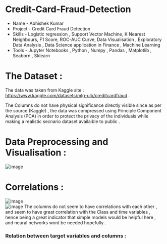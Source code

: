 # Credit-Card-Fraud-Detection
- Name - Abhishek Kumar
- Project - Credit Card Fraud Detection
- Skills - Logistic regression , Support Vector Machine, K Nearest Neighbours, F1 Score, ROC-AUC Curve, Data Visualisation , Exploratory Data Analysis , Data Science application in Finance , Machine Learning
- Tools -  Jupyter Notebooks , Python , Numpy , Pandas , Matplotlib , Seaborn , Sklearn
# The Dataset :
The data was taken from Kaggle site : https://www.kaggle.com/datasets/mlg-ulb/creditcardfraud .

The Columns do not have physical significance directly visible since as per the source (Kaggle) , the data was compressed using Principle Component Analysis (PCA) in order to protect the privacy of the individuals while making a realistic secnario dataset availaible to public .
# Data Preprocessing and Visualisation :
![image](https://github.com/user-attachments/assets/74ebd2ce-0a05-4999-ad69-810b13d3649a)
# Correlations :
![image](https://github.com/user-attachments/assets/67ec205c-86ed-4aaa-b75c-6b9b27270308)  
![image](https://github.com/user-attachments/assets/51b8116b-eae0-4778-8650-f3e20306477d)
The columns do not seem to have correlations with each other , and seem to have great correlation with the Class and time variables , hence being a great indicator that simple models would be helpful here , and neural networks wont be needed hopefully .
### Relation between target variables and columns :


